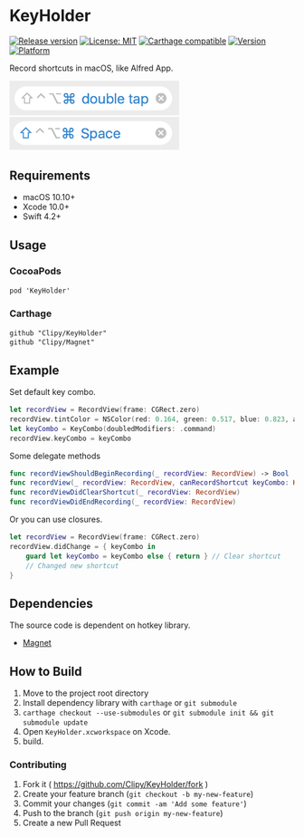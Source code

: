 # KeyHolder
[![Release version](https://img.shields.io/github/release/Clipy/KeyHolder.svg)](https://github.com/Clipy/KeyHolder/releases/latest)
[![License: MIT](https://img.shields.io/github/license/Clipy/KeyHolder.svg)](https://github.com/Clipy/KeyHolder/blob/master/LICENSE)
[![Carthage compatible](https://img.shields.io/badge/Carthage-compatible-4BC51D.svg?style=flat)](https://github.com/Carthage/Carthage)
[![Version](https://img.shields.io/cocoapods/v/KeyHolder.svg)](http://cocoadocs.org/docsets/KeyHolder)
[![Platform](https://img.shields.io/cocoapods/p/KeyHolder.svg)](http://cocoadocs.org/docsets/KeyHolder)

Record shortcuts in macOS, like Alfred App.

<img src="https://github.com/Clipy/KeyHolder/blob/master/Screenshots/double_tap_shortcut.png?raw=true" width="300">
<img src="https://github.com/Clipy/KeyHolder/blob/master/Screenshots/normal_shortcut.png?raw=true" width="300">

## Requirements
- macOS 10.10+
- Xcode 10.0+
- Swift 4.2+

## Usage
### CocoaPods
```
pod 'KeyHolder'
```

### Carthage
```
github "Clipy/KeyHolder"
github "Clipy/Magnet"
```

## Example
Set default key combo.
```swift
let recordView = RecordView(frame: CGRect.zero)
recordView.tintColor = NSColor(red: 0.164, green: 0.517, blue: 0.823, alpha: 1)
let keyCombo = KeyCombo(doubledModifiers: .command)
recordView.keyCombo = keyCombo
```

Some delegate methods
```swift
func recordViewShouldBeginRecording(_ recordView: RecordView) -> Bool
func recordView(_ recordView: RecordView, canRecordShortcut keyCombo: KeyCombo) -> Bool
func recordViewDidClearShortcut(_ recordView: RecordView)
func recordViewDidEndRecording(_ recordView: RecordView)
```

Or you can use closures.
```swift
let recordView = RecordView(frame: CGRect.zero)
recordView.didChange = { keyCombo in
    guard let keyCombo = keyCombo else { return } // Clear shortcut
    // Changed new shortcut
}
```

## Dependencies
The source code is dependent on hotkey library.
- [Magnet](https://github.com/Clipy/Magnet)

## How to Build
1. Move to the project root directory
2. Install dependency library with `carthage` or `git submodule`
3. `carthage checkout --use-submodules` or `git submodule init && git submodule update`
4. Open `KeyHolder.xcworkspace` on Xcode.
5. build.

### Contributing
1. Fork it ( https://github.com/Clipy/KeyHolder/fork )
2. Create your feature branch (`git checkout -b my-new-feature`)
3. Commit your changes (`git commit -am 'Add some feature'`)
4. Push to the branch (`git push origin my-new-feature`)
5. Create a new Pull Request
